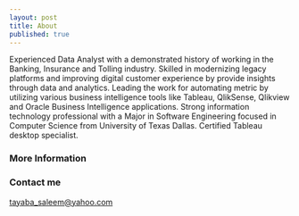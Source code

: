 ```yaml
---
layout: post
title: About
published: true
---
```

Experienced Data Analyst with a demonstrated history of working in the Banking, Insurance and Tolling industry. Skilled in modernizing legacy platforms and improving digital customer experience by provide insights through data and analytics. Leading the work for automating metric by utilizing various business intelligence tools like Tableau, QlikSense, Qlikview and Oracle Business Intelligence applications. Strong information technology professional with a Major in Software Engineering focused in Computer Science from University of Texas Dallas. Certified Tableau desktop specialist.

### More Information


### Contact me

[tayaba_saleem@yahoo.com](mailto:email@domain.com)
